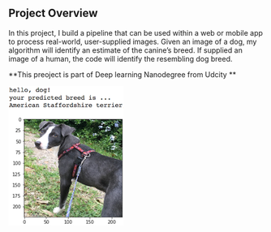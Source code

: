 [//]: # (Image References)

[image1]: ./images/sample_dog_output.png "Sample Output"


## Project Overview

In this project, I  build a pipeline that can be used within a web or mobile app to process real-world, user-supplied images.  Given an image of a dog, my algorithm will identify an estimate of the canine’s breed.  If supplied an image of a human, the code will identify the resembling dog breed. 

**This preoject is part of Deep learning Nanodegree from Udcity **

![Sample Output][image1]


